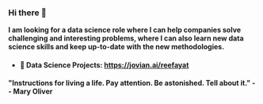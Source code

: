 ### Hi there 👋

**I am looking for a data science role where I can help companies solve challenging and interesting problems, where I can also learn new data science skills and keep up-to-date with the new methodologies.**

* #### 🌱 Data Science Projects: https://jovian.ai/reefayat


#### "Instructions for living a life. Pay attention. Be astonished. Tell about it." -- Mary Oliver 


